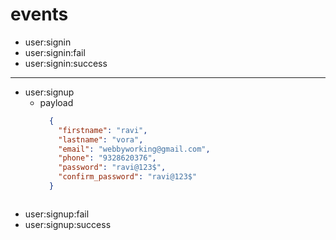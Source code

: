 # events
  - user:signin
  - user:signin:fail
  - user:signin:success
  -----
  - user:signup
    - payload
      ```json
        {
          "firstname": "ravi",
          "lastname": "vora",
          "email": "webbyworking@gmail.com",
          "phone": "9328620376",
          "password": "ravi@123$",
          "confirm_password": "ravi@123$"
        }
    ```
  - user:signup:fail
  - user:signup:success
